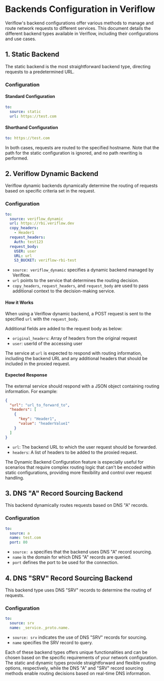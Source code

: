 # Backends Configuration in Veriflow

Veriflow's backend configurations offer various methods to manage and route network requests to different services. This document details the different backend types available in Veriflow, including their configurations and use cases.

## 1. Static Backend

The static backend is the most straightforward backend type, directing requests to a predetermined URL.

### Configuration

#### Standard Configuration

```yaml
to:
  source: static
  url: https://test.com
```

#### Shorthand Configuration

```yaml
to: https://test.com
```

In both cases, requests are routed to the specified hostname. Note that the path for the static configuration is ignored, and no path rewriting is performed.

## 2. Veriflow Dynamic Backend

Veriflow dynamic backends dynamically determine the routing of requests based on specific criteria set in the request.

### Configuration

```yaml
to:
  source: veriflow_dynamic
  url: https://rbi.veriflow.dev
  copy_headers:
    - Header1
  request_headers:
    Auth: test123
  request_body:
    USER: user
    URL: url
    S3_BUCKET: veriflow-rbi-test
```

- `source: veriflow_dynamic` specifies a dynamic backend managed by Veriflow.
- `url` points to the service that determines the routing decision.
- `copy_headers`, `request_headers`, and `request_body` are used to pass additional context to the decision-making service.

#### How it Works

When using a Veriflow dynamic backend, a POST request is sent to the specified `url` with the `request_body`. 

Additional fields are added to the request body as below:

- `original_headers`: Array of headers from the original request
- `user`: userId of the accessing user

The service at `url` is expected to respond with routing information, including the backend URL and any additional headers that should be included in the proxied request.

#### Expected Response

The external service should respond with a JSON object containing routing information. For example:

```json
{
  "url": "url_to_forward_to",
  "headers": [
    {
      "key": "Header1",
      "value": "headerValue1"
    }
  ]
}
```

- `url`: The backend URL to which the user request should be forwarded.
- `headers`: A list of headers to be added to the proxied request.

The Dynamic Backend Configuration feature is especially useful for scenarios that require complex routing logic that can't be encoded within static configurations, providing more flexibility and control over request handling.

## 3. DNS "A" Record Sourcing Backend

This backend dynamically routes requests based on DNS "A" records.

### Configuration

```yaml
to:
  source: a
  name: test.com
  port: 80
```

- `source: a` specifies that the backend uses DNS "A" record sourcing.
- `name` is the domain for which DNS "A" records are queried.
- `port` defines the port to be used for the connection.

## 4. DNS "SRV" Record Sourcing Backend

This backend type uses DNS "SRV" records to determine the routing of requests.

### Configuration

```yaml
to:
  source: srv
  name: _service._proto.name.
```

- `source: srv` indicates the use of DNS "SRV" records for sourcing.
- `name` specifies the SRV record to query.

Each of these backend types offers unique functionalities and can be chosen based on the specific requirements of your network configuration. The static and dynamic types provide straightforward and flexible routing options, respectively, while the DNS "A" and "SRV" record sourcing methods enable routing decisions based on real-time DNS information.